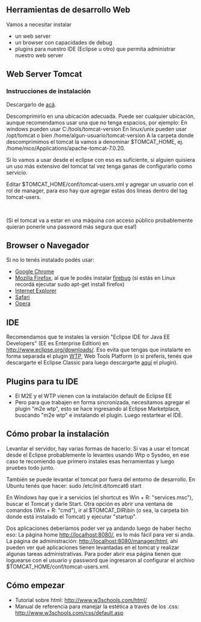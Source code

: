 Herramientas de desarrollo Web
------------------------------

Vamos a necesitar instalar

-   un web server
-   un browser con capacidades de debug
-   plugins para nuestro IDE (Eclipse u otro) que permita administrar nuestro web server

Web Server Tomcat
-----------------

### Instrucciones de instalación

Descargarlo de [acá](http://tomcat.apache.org/download-70.cgi).

Descomprimirlo en una ubicación adecuada. Puede ser cualquier ubicación, aunque recomendamos usar una que no tenga espacios, por ejemplo: En windows pueden usar C:/tools/tomcat-version En linux/unix pueden usar /opt/tomcat o bien /home/algun-usuario/tomcat-version A la carpeta donde descomprimimos el tomcat la vamos a denominar $TOMCAT\_HOME, ej. /home/nico/Applications/apache-tomcat-7.0.20.

Si lo vamos a usar desde el eclipse con eso es suficiente, si alguien quisiera un uso más extensivo del tomcat tal vez tenga ganas de configurarlo como servicio.

Editar $TOMCAT\_HOME/conf/tomcat-users.xml y agregar un usuario con el rol de manager, para eso hay que agregar estas dos líneas dentro del tag tomcat-users.

`   `<role rolename="manager"/>
`   `<user username="admin" password="admin" roles="manager"/>

(Si el tomcat va a estar en una máquina con acceso público probablemente quieran ponerle una password más segura que esa!)

Browser o Navegador
-------------------

Si no lo tenés instalado podés usar:

-   [Google Chrome](http://www.google.com/intl/es/chrome/)
-   [Mozilla Firefox](http://www.mozilla.org/es-AR/firefox/new/), al que le podés instalar [firebug](http://getfirebug.com/) (si estás en Linux recordá ejecutar sudo apt-get install firefox)
-   [Internet Explorer](http://windows.microsoft.com/es-ES/internet-explorer/download-ie)
-   [Safari](http://www.apple.com/es/safari/)
-   [Opera](http://www.opera.com/download/)

IDE
---

Recomendamos que te instales la versión "Eclipse IDE for Java EE Developers" (EE es Enterprise Edition) en <http://www.eclipse.org/downloads/>. Eso evita que tengas que instalarte en forma separada el plugin [WTP](http://www.eclipse.org/webtools/), Web Tools Platform (o si preferís, tenés que descargarte el Eclipse Classic para luego descargarte [aquí](http://eclipse.org/webtools/releases/3.4.1/) el plugin).

Plugins para tu IDE
-------------------

-   El M2E y el WTP vienen con la instalación default de Eclipse EE
-   Pero para que trabajen en forma sincronizada, necesitamos agregar el plugin "m2e wtp", esto se hace ingresando al Eclipse Marketplace, buscando "m2e wtp" e instalando el plugin. Luego restartear el IDE.

Cómo probar la instalación
--------------------------

Levantar el servidor, hay varias formas de hacerlo: Si vas a usar el tomcat desde el Eclipse probablemente lo levantes usando Wtp o Sysdeo, en ese caso te recomiendo que primero instales esas herramientas y luego pruebes todo junto.

También se puede levantar el tomcat por fuera del entorno de desarrollo. En Ubuntu tenés que hacer: sudo /etc/init.d/tomcat6 start

En Windows hay que ir a servicios (el shortcut es Win + R: "services.msc"), buscar el Tomcat y darle Start. Otra opción es abrir una ventana de comandos (Win + R: "cmd"), ir al $TOMCAT\_DIR\\bin (o sea, la carpeta bin donde está instalado el Tomcat) y ejecutar "startup".

Dos aplicaciones deberíamos poder ver ya andando luego de haber hecho eso: La página home <http://localhost:8080/>, es lo más fácil para ver si anda. La página de administración: <http://localhost:8080/manager/html>, ahí pueden ver qué aplicaciones tienen levantadas en el tomcat y realizar algunas tareas administrativas. Para poder abrir esa página tienen que loguearse con el usuario y password que ingresaron al configurar el archivo $TOMCAT\_HOME/conf/tomcat-users.xml.

Cómo empezar
------------

-   Tutorial sobre html: <http://www.w3schools.com/html/>
-   Manual de referencia para manejar la estética a través de los .css: <http://www.w3schools.com/css/default.asp>

